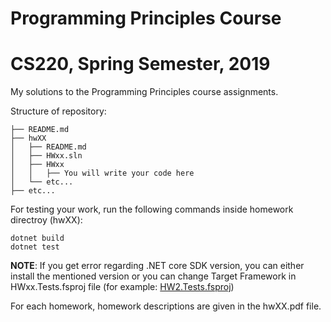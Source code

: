 # Programming Principles Course
# CS220, Spring Semester, 2019

My solutions to the Programming Principles course assignments.

Structure of repository:

```
├── README.md
├── hwXX
│   ├── README.md
│   ├── HWxx.sln
│   ├── HWxx
│   │   ├── You will write your code here
│   └── etc...
├── etc...
```

For testing your work, run the following commands inside homework directroy (hwXX):

```
dotnet build  
dotnet test  
```

__NOTE__: If you get error regarding .NET core SDK version, you can either install the mentioned version or you can change Target Framework in HWxx.Tests.fsproj file (for example: [HW2.Tests.fsproj](https://github.com/miraliahmadli/CS220-Programming-Principles/blob/master/hw2/HW2.Tests/HW2.Tests.fsproj#L4))

For each homework, homework descriptions are given in the hwXX.pdf file.
